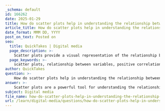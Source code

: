 ```yaml
---
_schema: default
id: 166262
date: 2025-01-29
title: How do scatter plots help in understanding the relationship between variables?
article_title: How do scatter plots help in understanding the relationship between variables?
date_format: MMM DD, YYYY
post_on_text: Posted on
seo:
  title: QuickTakes | Digital media
  page_description: >-
    Scatter plots provide a visual representation of the relationship between two variables, allowing for the identification of correlations, outliers, and the strength of relationships while emphasizing careful interpretation.
  page_keywords: >-
    scatter plots, relationship between variables, positive correlation, negative correlation, no correlation, outliers, visual representation, correlation vs causation, data interpretation, data visualization
author: QuickTakes
question: >-
    How do scatter plots help in understanding the relationship between variables?
answer: >-
    Scatter plots are a powerful tool for understanding the relationship between two variables. They visually represent data points on a Cartesian plane, where one variable is plotted along the horizontal axis (x-axis) and the other along the vertical axis (y-axis). This arrangement allows for the following insights:\n\n1. **Identification of Relationships**: The pattern formed by the dots in a scatter plot can reveal various types of relationships between the two variables:\n   - **Positive Correlation**: If the dots trend upwards from left to right, it indicates that as one variable increases, the other also tends to increase. For example, a scatter plot showing gun ownership levels against suicide rates may reveal an upward trend, suggesting a correlation between the two.\n   - **Negative Correlation**: Conversely, if the dots trend downwards, it indicates that as one variable increases, the other decreases.\n   - **No Correlation**: If the dots are scattered randomly without any discernible pattern, it suggests that there is no relationship between the variables.\n\n2. **Magnitude of Relationship**: The closeness of the dots to a line of best fit (if one is drawn) can indicate the strength of the relationship. A tighter clustering of points around the line suggests a stronger correlation, while a wider spread indicates a weaker correlation.\n\n3. **Outliers**: Scatter plots can help identify outliers—data points that deviate significantly from the overall pattern. These outliers can provide valuable insights or indicate errors in data collection.\n\n4. **Visual Clarity**: By plotting data points, scatter plots allow for a clear visual representation of complex relationships, making it easier for viewers to interpret the data at a glance.\n\n5. **Causation vs. Correlation**: While scatter plots can show correlations, it is crucial to remember that correlation does not imply causation. For instance, while there may be a correlation between umbrella sales and traffic accidents, it does not mean that buying an umbrella causes accidents.\n\nIn summary, scatter plots are effective for illustrating relationships between two variables, helping to identify patterns, correlations, and outliers, while also emphasizing the importance of careful interpretation of the data.
subject: Digital media
file_name: how-do-scatter-plots-help-in-understanding-the-relationship-between-variables.md
url: /learn/digital-media/questions/how-do-scatter-plots-help-in-understanding-the-relationship-between-variables
---
```


&nbsp;